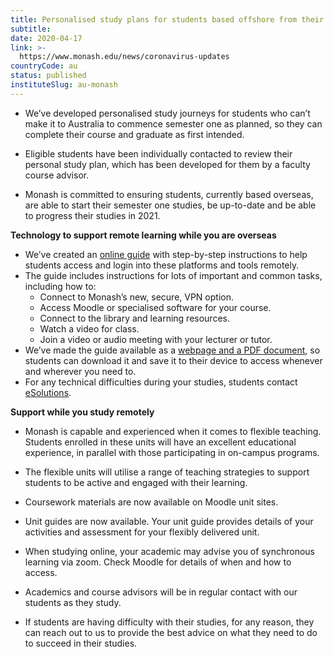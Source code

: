 ```yaml
---
title: Personalised study plans for students based offshore from their home campus
subtitle: 
date: 2020-04-17
link: >-
  https://www.monash.edu/news/coronavirus-updates
countryCode: au
status: published
instituteSlug: au-monash
---
```

  * We’ve developed personalised study journeys for students who can’t make it to Australia to commence semester one as planned, so they can complete their course and graduate as first intended.


  * Eligible students have been individually contacted to review their personal study plan, which has been developed for them by a faculty course advisor.


  * Monash is committed to ensuring students, currently based overseas, are able to start their semester one studies, be up-to-date and be able to progress their studies in 2021.



 **Technology to support remote learning while you are overseas**

  * We’ve created an [online guide](https://www.monash.edu/esolutions/students/systems-guide) with step-by-step instructions to help students access and login into these platforms and tools remotely.
  * The guide includes instructions for lots of important and common tasks, including how to: 
    * Connect to Monash’s new, secure, VPN option.
    * Access Moodle or specialised software for your course.
    * Connect to the library and learning resources.
    * Watch a video for class.
    * Join a video or audio meeting with your lecturer or tutor.
  * We’ve made the guide available as a [webpage and a PDF document](https://www.monash.edu/esolutions/students/systems-guide), so students can download it and save it to their device to access whenever and wherever you need to.
  * For any technical difficulties during your studies, students contact [eSolutions](https://www.monash.edu/esolutions/contact).



 **Support while you study remotely**

  * Monash is capable and experienced when it comes to flexible teaching. Students enrolled in these units will have an excellent educational experience, in parallel with those participating in on-campus programs.


  * The flexible units will utilise a range of teaching strategies to support students to be active and engaged with their learning.


  * Coursework materials are now available on Moodle unit sites.


  * Unit guides are now available. Your unit guide provides details of your activities and assessment for your flexibly delivered unit.


  * When studying online, your academic may advise you of synchronous learning via zoom. Check Moodle for details of when and how to access.


  * Academics and course advisors will be in regular contact with our students as they study.


  * If students are having difficulty with their studies, for any reason, they can reach out to us to provide the best advice on what they need to do to succeed in their studies.


